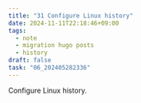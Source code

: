 ```yaml
---
title: "31 Configure Linux history"
date: 2024-11-11T22:18:46+09:00
tags:
  - note
  - migration hugo posts
  - history
draft: false
task: "06_202405282336"
---
```


Configure Linux history.  
